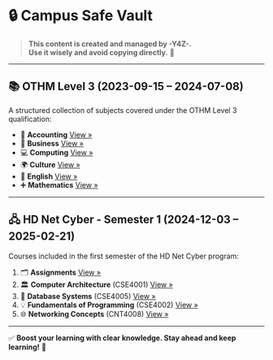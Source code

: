 # 🔒 Campus Safe Vault

> **This content is created and managed by -Y4Z-.**  
> **Use it wisely and avoid copying directly.** 🚀

---

## 📚 OTHM Level 3 (2023-09-15 – 2024-07-08)  
A structured collection of subjects covered under the OTHM Level 3 qualification:

- 📖 **Accounting** [View »](OTHM/Accounting/)
- 💼 **Business** [View »](OTHM/Business/)
- 💻 **Computing** [View »](OTHM/Computing/)
- 🌍 **Culture** [View »](OTHM/Culture/)
- 📝 **English** [View »](OTHM/English/)
- ➕ **Mathematics** [View »](OTHM/Maths/)

---

## 🖧 HD Net Cyber - Semester 1 (2024-12-03 – 2025-02-21)  
Courses included in the first semester of the HD Net Cyber program:

1. 🗂 **Assignments** [View »](HDNET/SEM1/Assignments/)
2. 🏛 **Computer Architecture** (CSE4001) [View »](HDNET/SEM1/Architecture/)
3. 💾 **Database Systems** (CSE4005) [View »](/HDNET/SEM1/Database/)
4. 💡 **Fundamentals of Programming** (CSE4002) [View »](/HDNET/SEM1/FIP/)
5. 🌐 **Networking Concepts** (CNT4008) [View »](/HDNET/SEM1/Networking/)

---

✅ **Boost your learning with clear knowledge. Stay ahead and keep learning!** 🚀
